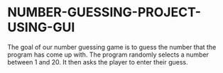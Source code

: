 # NUMBER-GUESSING-PROJECT-USING-GUI
The goal of our number guessing game is to guess the number that the program has come up with. The program randomly selects a number between 1 and 20. It then asks the player to enter their guess.
